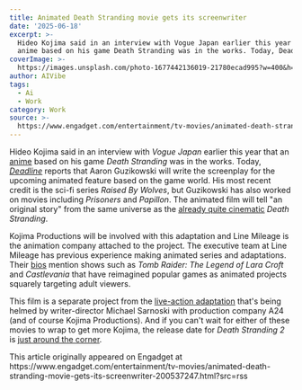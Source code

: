 ```yaml
---
title: Animated Death Stranding movie gets its screenwriter
date: '2025-06-18'
excerpt: >-
  Hideo Kojima said in an interview with Vogue Japan earlier this year that an
  anime based on his game Death Stranding was in the works. Today, Deadline...
coverImage: >-
  https://images.unsplash.com/photo-1677442136019-21780ecad995?w=400&h=200&fit=crop&auto=format
author: AIVibe
tags:
  - Ai
  - Work
category: Work
source: >-
  https://www.engadget.com/entertainment/tv-movies/animated-death-stranding-movie-gets-its-screenwriter-200537247.html?src=rss
---
```

<p>Hideo Kojima said in an interview with <em>Vogue Japan</em> earlier this year that an <a data-i13n="elm:context_link;elmt:doNotAffiliate;cpos:1;pos:1" class="no-affiliate-link" href="https://www.engadget.com/entertainment/a-death-stranding-anime-is-in-the-works-165927348.html"><ins>anime</ins></a> based on his game <em>Death Stranding</em> was in the works. Today, <a data-i13n="elm:context_link;elmt:doNotAffiliate;cpos:2;pos:1" class="no-affiliate-link" href="https://deadline.com/2025/06/death-stranding-animated-adaptation-aaron-guzikowski-writer-1236436519/"><em><ins>Deadline</ins></em></a> reports that Aaron Guzikowski will write the screenplay for the upcoming animated feature based on the game world. His most recent credit is the sci-fi series <em>Raised By Wolves</em>, but Guzikowski has also worked on movies including <em>Prisoners</em> and <em>Papillon</em>. The animated film will tell "an original story" from the same universe as the <a data-i13n="elm:context_link;elmt:doNotAffiliate;cpos:3;pos:1" class="no-affiliate-link" href="https://www.engadget.com/2019-11-07-death-stranding-is-a-great-movie.html"><ins>already quite cinematic</ins></a> <em>Death Stranding</em>.</p>
<p>Kojima Productions will be involved with this adaptation and Line Mileage is the animation company attached to the project. The executive team at Line Mileage has previous experience making animated series and adaptations. Their <a data-i13n="elm:context_link;elmt:doNotAffiliate;cpos:4;pos:1" class="no-affiliate-link" href="https://www.linemileage.com/copy-of-team"><ins>bios</ins></a> mention shows such as <em>Tomb Raider: The Legend of Lara Croft</em> and <em>Castlevania</em> that have reimagined popular games as animated projects squarely targeting adult viewers.</p>
<span id="end-legacy-contents"></span><p>This film is a separate project from the <a data-i13n="elm:context_link;elmt:doNotAffiliate;cpos:5;pos:1" class="no-affiliate-link" href="https://www.engadget.com/entertainment/tv-movies/the-death-stranding-movie-now-has-a-writer-and-director-153029985.html"><ins>live-action adaptation</ins></a> that's being helmed by writer-director Michael Sarnoski with production company A24 (and of course Kojima Productions). And if you can't wait for either of these movies to wrap to get more Kojima, the release date for <em>Death Stranding 2</em> is <a data-i13n="elm:context_link;elmt:doNotAffiliate;cpos:6;pos:1" class="no-affiliate-link" href="https://www.engadget.com/gaming/playstation/death-stranding-2-just-got-its-release-date-and-a-10-minute-new-trailer-231240932.html"><ins>just around the corner</ins></a>.</p>This article originally appeared on Engadget at https://www.engadget.com/entertainment/tv-movies/animated-death-stranding-movie-gets-its-screenwriter-200537247.html?src=rss
